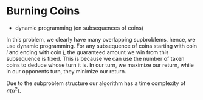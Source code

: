 # Burning Coins

* dynamic programming (on subsequences of coins)

In this problem, we clearly have many overlapping supbroblems, hence, we use dynamic programming. For any subsequence of coins starting with coin $i$ and ending with coin $j$, the guaranteed amount we win from this subsequence is fixed. This is because we can use the number of taken coins to deduce whose turn it is. In our turn, we maximize our return, while in our opponents turn, they minimize our return.

Due to the subproblem structure our algorithm has a time complexity of $\mathcal{O}(n^2)$.
